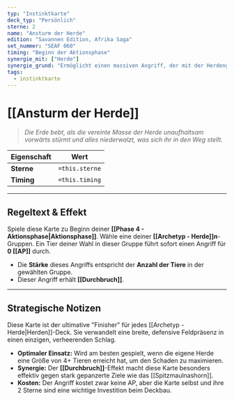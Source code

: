 ```yaml
---
typ: "Instinktkarte"
deck_typ: "Persönlich"
sterne: 2
name: "Ansturm der Herde"
edition: "Savannen Edition, Afrika Saga"
set_nummer: "SEAF 060"
timing: "Beginn der Aktionsphase"
synergie_mit: ["Herde"]
synergie_grund: "Ermöglicht einen massiven Angriff, der mit der Herdengröße skaliert."
tags:
  - instinktkarte
---
```


# [[Ansturm der Herde]]

> *Die Erde bebt, als die vereinte Masse der Herde unaufhaltsam vorwärts stürmt und alles niederwalzt, was sich ihr in den Weg stellt.*

| Eigenschaft | Wert |
|---|---|
| **Sterne** | `=this.sterne` |
| **Timing** | `=this.timing` |

---
## Regeltext & Effekt

Spiele diese Karte zu Beginn deiner **[[Phase 4 - Aktionsphase|Aktionsphase]]**. Wähle eine deiner **[[Archetyp - Herde]]n**-Gruppen. Ein Tier deiner Wahl in dieser Gruppe führt sofort einen Angriff für **0 [[AP]]** durch.

- Die **Stärke** dieses Angriffs entspricht der **Anzahl der Tiere** in der gewählten Gruppe.
- Dieser Angriff erhält **[[Durchbruch]]**.

---
## Strategische Notizen

Diese Karte ist der ultimative "Finisher" für jedes [[Archetyp - Herde|Herden]]-Deck. Sie verwandelt eine breite, defensive Feldpräsenz in einen einzigen, verheerenden Schlag.

- **Optimaler Einsatz:** Wird am besten gespielt, wenn die eigene Herde eine Größe von 4+ Tieren erreicht hat, um den Schaden zu maximieren.
- **Synergie:** Der **[[Durchbruch]]**-Effekt macht diese Karte besonders effektiv gegen stark gepanzerte Ziele wie das [[Spitzmaulnashorn]].
- **Kosten:** Der Angriff kostet zwar keine AP, aber die Karte selbst und ihre 2 Sterne sind eine wichtige Investition beim Deckbau.
